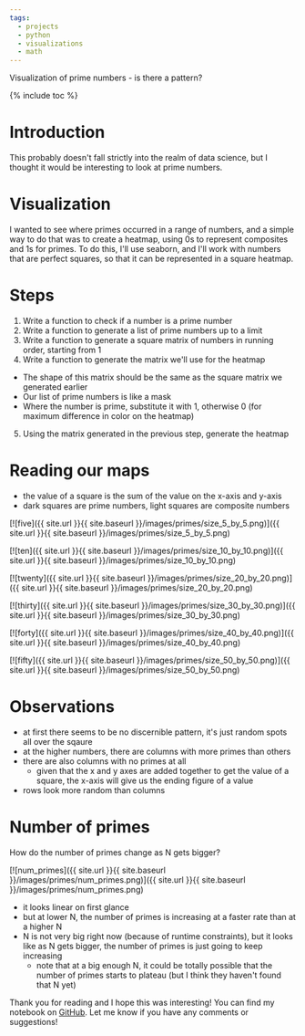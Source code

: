 ```yaml
---
tags:
  - projects
  - python
  - visualizations
  - math
---
```

Visualization of prime numbers - is there a pattern?

{% include toc %}

# Introduction

This probably doesn't fall strictly into the realm of data science, but I thought it would be interesting to look at prime numbers.

# Visualization

I wanted to see where primes occurred in a range of numbers, and a simple way to do that was to create a heatmap, using 0s to represent composites and 1s for primes. To do this, I'll use seaborn, and I'll work with numbers that are perfect squares, so that it can be represented in a square heatmap.

# Steps

1. Write a function to check if a number is a prime number
2. Write a function to generate a list of prime numbers up to a limit
3. Write a function to generate a square matrix of numbers in running order, starting from 1
4. Write a function to generate the matrix we'll use for the heatmap
  - The shape of this matrix should be the same as the square matrix we generated earlier
  - Our list of prime numbers is like a mask
  - Where the number is prime, substitute it with 1, otherwise 0 (for maximum difference in color on the heatmap)
5. Using the matrix generated in the previous step, generate the heatmap

# Reading our maps

- the value of a square is the sum of the value on the x-axis and y-axis
- dark squares are prime numbers, light squares are composite numbers

[![five]({{ site.url }}{{ site.baseurl }}/images/primes/size_5_by_5.png)]({{ site.url }}{{ site.baseurl }}/images/primes/size_5_by_5.png)

[![ten]({{ site.url }}{{ site.baseurl }}/images/primes/size_10_by_10.png)]({{ site.url }}{{ site.baseurl }}/images/primes/size_10_by_10.png)

[![twenty]({{ site.url }}{{ site.baseurl }}/images/primes/size_20_by_20.png)]({{ site.url }}{{ site.baseurl }}/images/primes/size_20_by_20.png)

[![thirty]({{ site.url }}{{ site.baseurl }}/images/primes/size_30_by_30.png)]({{ site.url }}{{ site.baseurl }}/images/primes/size_30_by_30.png)

[![forty]({{ site.url }}{{ site.baseurl }}/images/primes/size_40_by_40.png)]({{ site.url }}{{ site.baseurl }}/images/primes/size_40_by_40.png)

[![fifty]({{ site.url }}{{ site.baseurl }}/images/primes/size_50_by_50.png)]({{ site.url }}{{ site.baseurl }}/images/primes/size_50_by_50.png)

# Observations

- at first there seems to be no discernible pattern, it's just random spots all over the sqaure
- at the higher numbers, there are columns with more primes than others
- there are also columns with no primes at all
  - given that the x and y axes are added together to get the value of a square, the x-axis will give us the ending figure of a value
- rows look more random than columns

# Number of primes

How do the number of primes change as N gets bigger?

[![num_primes]({{ site.url }}{{ site.baseurl }}/images/primes/num_primes.png)]({{ site.url }}{{ site.baseurl }}/images/primes/num_primes.png)

- it looks linear on first glance
- but at lower N, the number of primes is increasing at a faster rate than at a higher N
- N is not very big right now (because of runtime constraints), but it looks like as N gets bigger, the number of primes is just going to keep increasing
  - note that at a big enough N, it could be totally possible that the number of primes starts to plateau (but I think they haven't found that N yet)

Thank you for reading and I hope this was interesting! You can find my notebook on [GitHub](https://github.com/jocelyn-ong/data-science-projects/blob/master/others/prime_numbers/visualizing_primes.ipynb). Let me know if you have any comments or suggestions!

